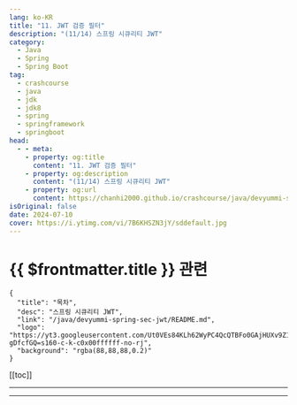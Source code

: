 ```yaml
---
lang: ko-KR
title: "11. JWT 검증 필터"
description: "(11/14) 스프링 시큐리티 JWT"
category: 
  - Java
  - Spring
  - Spring Boot
tag: 
  - crashcourse
  - java
  - jdk
  - jdk8
  - spring
  - springframework
  - springboot
head:
  - - meta:
    - property: og:title
      content: "11. JWT 검증 필터"
    - property: og:description
      content: "(11/14) 스프링 시큐리티 JWT"
    - property: og:url
      content: https://chanhi2000.github.io/crashcourse/java/devyummi-spring-sec-jwt/11.html
isOriginal: false
date: 2024-07-10
cover: https://i.ytimg.com/vi/7B6KHSZN3jY/sddefault.jpg
---
```


# {{ $frontmatter.title }} 관련

```component VPCard
{
  "title": "목차",
  "desc": "스프링 시큐리티 JWT",
  "link": "/java/devyummi-spring-sec-jwt/README.md",
  "logo": "https://yt3.googleusercontent.com/Ut0VEs84KLh62WyPC4QcQTBFo0GAjHUXv9Z1YUYKAVBV0vbgp90HT68ejnZ0NncO1X-gDfcfGQ=s160-c-k-c0x00ffffff-no-rj",
  "background": "rgba(88,88,88,0.2)"
}
```

[[toc]]

---

<SiteInfo
  name="11. JWT 검증 필터"
  desc="(11/14) 스프링 시큐리티 JWT"
  url="https://devyummi.com/page?id=668e4e0aa9b1fd82730a94f3"
  logo="https://yt3.googleusercontent.com/Ut0VEs84KLh62WyPC4QcQTBFo0GAjHUXv9Z1YUYKAVBV0vbgp90HT68ejnZ0NncO1X-gDfcfGQ=s160-c-k-c0x00ffffff-no-rj"
  preview="https://i.ytimg.com/vi/7B6KHSZN3jY/sddefault.jpg"/>

<VidStack src="youtube/7B6KHSZN3jY" />

<!-- TODO: 작성 -->

<!-- 
<h2>JWT 검증 필터</h2><p>스프링 시큐리티 filter chain에 요청에 담긴 JWT를 검증하기 위한 커스텀 필터를 등록해야 한다.</p><p>해당 필터를 통해 요청 헤더 Authorization 키에 JWT가 존재하는 경우 JWT를 검증하고 강제로SecurityContextHolder에 세션을 생성한다. (이 세션은 STATLESS 상태로 관리되기 때문에 해당 요청이 끝나면 소멸 된다.)</p><p>&nbsp;</p><hr><h2>JWTFilter 구현</h2><ul><li><span class="notion-enable-hover" data-token-index="0"><strong>JWTFilter</strong></span></li></ul><pre><code class="language-java hljs" data-highlighted="yes"><span class="hljs-keyword">public</span> <span class="hljs-keyword">class</span> <span class="hljs-title class_">JWTFilter</span> <span class="hljs-keyword">extends</span> <span class="hljs-title class_">OncePerRequestFilter</span> {

    <span class="hljs-keyword">private</span> <span class="hljs-keyword">final</span> JWTUtil jwtUtil;

    <span class="hljs-keyword">public</span> <span class="hljs-title function_">JWTFilter</span><span class="hljs-params">(JWTUtil jwtUtil)</span> {

        <span class="hljs-built_in">this</span>.jwtUtil = jwtUtil;
    }


    <span class="hljs-meta">@Override</span>
    <span class="hljs-keyword">protected</span> <span class="hljs-keyword">void</span> <span class="hljs-title function_">doFilterInternal</span><span class="hljs-params">(HttpServletRequest request, HttpServletResponse response, FilterChain filterChain)</span> <span class="hljs-keyword">throws</span> ServletException, IOException {
				
				<span class="hljs-comment">//request에서 Authorization 헤더를 찾음</span>
        String authorization= request.getHeader(<span class="hljs-string">"Authorization"</span>);
				
				<span class="hljs-comment">//Authorization 헤더 검증</span>
        <span class="hljs-keyword">if</span> (authorization == <span class="hljs-literal">null</span> || !authorization.startsWith(<span class="hljs-string">"Bearer "</span>)) {

            System.out.println(<span class="hljs-string">"token null"</span>);
            filterChain.doFilter(request, response);
						
						<span class="hljs-comment">//조건이 해당되면 메소드 종료 (필수)</span>
            <span class="hljs-keyword">return</span>;
        }
			
        System.out.println(<span class="hljs-string">"authorization now"</span>);
				<span class="hljs-comment">//Bearer 부분 제거 후 순수 토큰만 획득</span>
        <span class="hljs-type">String</span> <span class="hljs-variable">token</span> <span class="hljs-operator">=</span> authorization.split(<span class="hljs-string">" "</span>)[<span class="hljs-number">1</span>];
			
				<span class="hljs-comment">//토큰 소멸 시간 검증</span>
        <span class="hljs-keyword">if</span> (jwtUtil.isExpired(token)) {

            System.out.println(<span class="hljs-string">"token expired"</span>);
            filterChain.doFilter(request, response);

						<span class="hljs-comment">//조건이 해당되면 메소드 종료 (필수)</span>
            <span class="hljs-keyword">return</span>;
        }

				<span class="hljs-comment">//토큰에서 username과 role 획득</span>
        <span class="hljs-type">String</span> <span class="hljs-variable">username</span> <span class="hljs-operator">=</span> jwtUtil.getUsername(token);
        <span class="hljs-type">String</span> <span class="hljs-variable">role</span> <span class="hljs-operator">=</span> jwtUtil.getRole(token);
				
				<span class="hljs-comment">//userEntity를 생성하여 값 set</span>
        <span class="hljs-type">UserEntity</span> <span class="hljs-variable">userEntity</span> <span class="hljs-operator">=</span> <span class="hljs-keyword">new</span> <span class="hljs-title class_">UserEntity</span>();
        userEntity.setUsername(username);
        userEntity.setPassword(<span class="hljs-string">"temppassword"</span>);
        userEntity.setRole(role);
				
				<span class="hljs-comment">//UserDetails에 회원 정보 객체 담기</span>
        <span class="hljs-type">CustomUserDetails</span> <span class="hljs-variable">customUserDetails</span> <span class="hljs-operator">=</span> <span class="hljs-keyword">new</span> <span class="hljs-title class_">CustomUserDetails</span>(userEntity);

				<span class="hljs-comment">//스프링 시큐리티 인증 토큰 생성</span>
        <span class="hljs-type">Authentication</span> <span class="hljs-variable">authToken</span> <span class="hljs-operator">=</span> <span class="hljs-keyword">new</span> <span class="hljs-title class_">UsernamePasswordAuthenticationToken</span>(customUserDetails, <span class="hljs-literal">null</span>, customUserDetails.getAuthorities());
				<span class="hljs-comment">//세션에 사용자 등록</span>
        SecurityContextHolder.getContext().setAuthentication(authToken);

        filterChain.doFilter(request, response);
    }
}</code><button class="copy-button"><i class="fa-regular fa-clipboard"></i><span>JAVA</span></button></pre><p>&nbsp;</p><hr><h2>SecurityConfig JWTFilter 등록</h2><ul><li><span class="notion-enable-hover" data-token-index="0"><strong>SecurityConfig</strong></span></li></ul><pre><code class="language-java hljs" data-highlighted="yes"><span class="hljs-meta">@Configuration</span>
<span class="hljs-meta">@EnableWebSecurity</span>
<span class="hljs-keyword">public</span> <span class="hljs-keyword">class</span> <span class="hljs-title class_">SecurityConfig</span> {

    <span class="hljs-keyword">private</span> <span class="hljs-keyword">final</span> AuthenticationConfiguration authenticationConfiguration;
    <span class="hljs-keyword">private</span> <span class="hljs-keyword">final</span> JWTUtil jwtUtil;

    <span class="hljs-keyword">public</span> <span class="hljs-title function_">SecurityConfig</span><span class="hljs-params">(AuthenticationConfiguration authenticationConfiguration, JWTUtil jwtUtil)</span> {

        <span class="hljs-built_in">this</span>.authenticationConfiguration = authenticationConfiguration;
        <span class="hljs-built_in">this</span>.jwtUtil = jwtUtil;
    }

    <span class="hljs-meta">@Bean</span>
    <span class="hljs-keyword">public</span> SecurityFilterChain <span class="hljs-title function_">filterChain</span><span class="hljs-params">(HttpSecurity http)</span> <span class="hljs-keyword">throws</span> Exception {


        http
                .csrf((auth) -&gt; auth.disable());

        http
                .formLogin((auth) -&gt; auth.disable());

        http
                .httpBasic((auth) -&gt; auth.disable());

        http
                .authorizeHttpRequests((auth) -&gt; auth
                        .requestMatchers(<span class="hljs-string">"/login"</span>, <span class="hljs-string">"/"</span>, <span class="hljs-string">"/join"</span>).permitAll()
                        .anyRequest().authenticated());
				
				<span class="hljs-comment">//JWTFilter 등록</span>
        http
                .addFilterBefore(<span class="hljs-keyword">new</span> <span class="hljs-title class_">JWTFilter</span>(jwtUtil), LoginFilter.class);

        http
                .addFilterAt(<span class="hljs-keyword">new</span> <span class="hljs-title class_">LoginFilter</span>(authenticationManager(authenticationConfiguration), jwtUtil), UsernamePasswordAuthenticationFilter.class);

        http
                .sessionManagement((session) -&gt; session
                        .sessionCreationPolicy(SessionCreationPolicy.STATELESS));

        <span class="hljs-keyword">return</span> http.build();
    }
}</code><button class="copy-button"><i class="fa-regular fa-clipboard"></i><span>JAVA</span></button></pre><p>&nbsp;</p><hr><h2>JWT 요청 인가 테스트</h2><p>요청 헤더에 JWT를 첨부하고 로그인이 권한이 필요한 페이지에 접근을 진행하겠습니다.</p><p>&nbsp;</p><figure class="image image_resized" style="width:91.39%;"><img style="aspect-ratio:1960/800;" src="https://yummi-image-1.s3.amazonaws.com/image-0c7f4fe5-549c-492f-aa0f-82bd3cb49ce7.jpg" width="1960" height="800"></figure><p>&nbsp;</p><hr>
-->

---

<TagLinks />